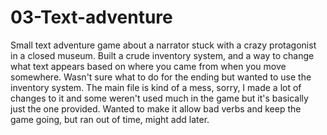 # 03-Text-adventure

Small text adventure game about a narrator stuck with a crazy protagonist in a closed museum. Built a crude inventory system, 
and a way to change what text appears based on where you came from when you move somewhere. Wasn't sure what to do for the 
ending but wanted to use the inventory system. The main file is kind of a mess, sorry, I made a lot of changes to it
and some weren't used much in the game but it's basically just the one provided. Wanted to make it allow bad verbs and keep the 
 game going, but ran out of time, might add later.